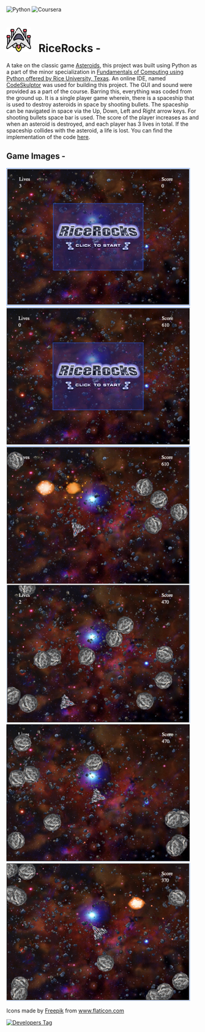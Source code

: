![Python](https://img.shields.io/badge/python-3670A0?style=for-the-badge&logo=python&logoColor=ffdd54)
![Coursera](https://img.shields.io/badge/Coursera-%230056D2.svg?style=for-the-badge&logo=Coursera&logoColor=white)


# <img width="64" height="64" src="./.extra/spaceship.png"> &nbsp; RiceRocks -

A take on the classic game [Asteroids](https://en.wikipedia.org/wiki/Asteroids_(video_game)), this project was built using Python as a part of the minor specialization in [Fundamentals of Computing using Python offered by Rice University, Texas](https://www.coursera.org/specializations/computer-fundamentals). An online IDE, named [CodeSkulptor](https://py2.codeskulptor.org/) was used for building this project. The GUI and sound were provided as a part of the course. Barring this, everything was coded from the ground up. It is a single player game wherein, there is a spaceship that is used to destroy asteroids in space by shooting bullets. The spaceship can be navigated in space via the Up, Down, Left and Right arrow keys. For shooting bullets space bar is used. The score of the player increases as and when an asteroid is destroyed, and each player has 3 lives in total. If the spaceship collides with the asteroid, a life is lost. You can find the implementation of the code [here](http://www.codeskulptor.org/#user47_xWqIal4M13pZTJc.py).

## Game Images -

<img width="480" height="360" src="./.extra/img_1.png"> &nbsp;
<img width="480" height="360" src="./.extra/img_2.png"> &nbsp;
<img width="480" height="360" src="./.extra/img_3.png"> &nbsp;
<img width="480" height="360" src="./.extra/img_4.png"> &nbsp;
<img width="480" height="360" src="./.extra/img_5.png"> &nbsp;
<img width="480" height="360" src="./.extra/img_6.png">

<div>Icons made by <a href="https://www.freepik.com" title="Freepik">Freepik</a> from <a href="https://www.flaticon.com/" title="Flaticon">www.flaticon.com</a></div>

[![Developers Tag](https://img.shields.io/badge/Developer-anuragagarwal96-black.svg)](https://github.com/anuragagarwal96)
